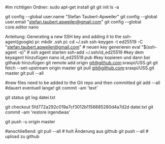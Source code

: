 #im richtigen Ordner: 
sudo apt-get install git
git init
ls -a


git config --global user.name "Stefan Taubert-Apweiler"
git config --global user.email "stefan.taubert.apweiler@gmail.com"
git config --global core.editor nano


Anleitung: Generating a new SSH key and adding it to the ssh-agent(google)
pi: mkdir .ssh
pi: cd ~/.ssh
ssh-keygen -t ed25519 -C "stefan.taubert.apweiler@gmail.com" # neuen key generieren
eval "$(ssh-agent -s)"                                       # ssh agent starten
ssh-add ~/.ssh/id_ed25519                                    #key dem keyagent hinzufügen
nano id_ed25519.pub                                          #key kopieren und dann bei githaub hinzufügen
git remote add origin git@github.com:sraspi/USS.git
git fetch --set-upstream origin master
git pull git@github.com:sraspi/USS.git master
git pull --all


#new files need to be added to the Git repo and then committed
git add --all   #dauert eventuell lange!
git commit -am 'text'

git status
git log datei.txt

git checkout 5fd772a292c019a7cf3012b1156685280d4a7d2d datei.txt
git commit -am 'restore irgendwas'

git push -u origin master

#anschließend:
git pull --all  # holt Änderung aus github
git push --all  # upload zu github


